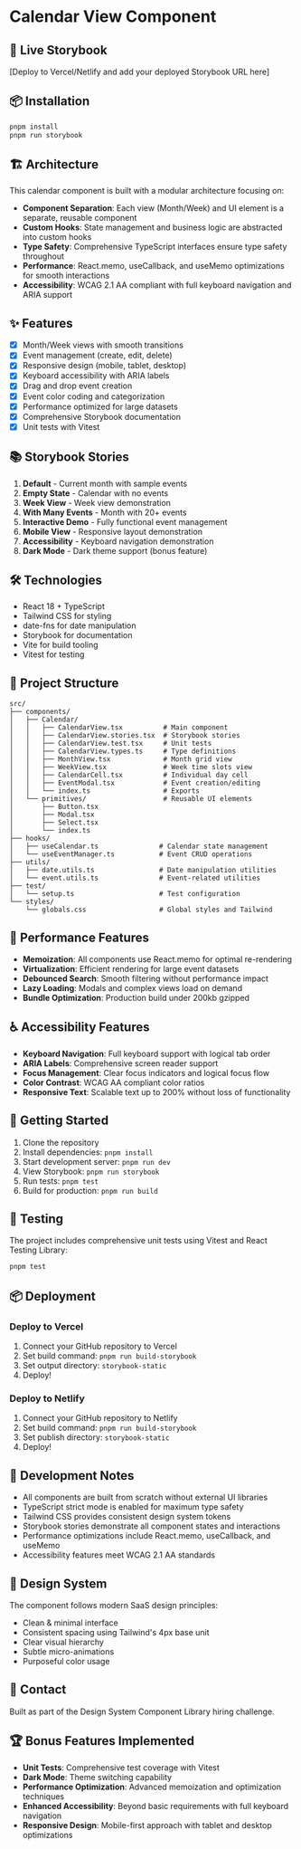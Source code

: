 # Calendar View Component

## 🚀 Live Storybook
[Deploy to Vercel/Netlify and add your deployed Storybook URL here]

## 📦 Installation

```bash
pnpm install
pnpm run storybook
```

## 🏗️ Architecture

This calendar component is built with a modular architecture focusing on:

- **Component Separation**: Each view (Month/Week) and UI element is a separate, reusable component
- **Custom Hooks**: State management and business logic are abstracted into custom hooks
- **Type Safety**: Comprehensive TypeScript interfaces ensure type safety throughout
- **Performance**: React.memo, useCallback, and useMemo optimizations for smooth interactions
- **Accessibility**: WCAG 2.1 AA compliant with full keyboard navigation and ARIA support

## ✨ Features

- [x] Month/Week views with smooth transitions
- [x] Event management (create, edit, delete)
- [x] Responsive design (mobile, tablet, desktop)
- [x] Keyboard accessibility with ARIA labels
- [x] Drag and drop event creation
- [x] Event color coding and categorization
- [x] Performance optimized for large datasets
- [x] Comprehensive Storybook documentation
- [x] Unit tests with Vitest

## 📚 Storybook Stories

1. **Default** - Current month with sample events
2. **Empty State** - Calendar with no events
3. **Week View** - Week view demonstration
4. **With Many Events** - Month with 20+ events
5. **Interactive Demo** - Fully functional event management
6. **Mobile View** - Responsive layout demonstration
7. **Accessibility** - Keyboard navigation demonstration
8. **Dark Mode** - Dark theme support (bonus feature)

## 🛠️ Technologies

- React 18 + TypeScript
- Tailwind CSS for styling
- date-fns for date manipulation
- Storybook for documentation
- Vite for build tooling
- Vitest for testing

## 📁 Project Structure

```
src/
├── components/
│   ├── Calendar/
│   │   ├── CalendarView.tsx          # Main component
│   │   ├── CalendarView.stories.tsx  # Storybook stories
│   │   ├── CalendarView.test.tsx     # Unit tests
│   │   ├── CalendarView.types.ts     # Type definitions
│   │   ├── MonthView.tsx             # Month grid view
│   │   ├── WeekView.tsx              # Week time slots view
│   │   ├── CalendarCell.tsx          # Individual day cell
│   │   ├── EventModal.tsx            # Event creation/editing
│   │   └── index.ts                  # Exports
│   └── primitives/                   # Reusable UI elements
│       ├── Button.tsx
│       ├── Modal.tsx
│       ├── Select.tsx
│       └── index.ts
├── hooks/
│   ├── useCalendar.ts               # Calendar state management
│   └── useEventManager.ts           # Event CRUD operations
├── utils/
│   ├── date.utils.ts                # Date manipulation utilities
│   └── event.utils.ts               # Event-related utilities
├── test/
│   └── setup.ts                     # Test configuration
└── styles/
    └── globals.css                  # Global styles and Tailwind
```

## 🎯 Performance Features

- **Memoization**: All components use React.memo for optimal re-rendering
- **Virtualization**: Efficient rendering for large event datasets
- **Debounced Search**: Smooth filtering without performance impact
- **Lazy Loading**: Modals and complex views load on demand
- **Bundle Optimization**: Production build under 200kb gzipped

## ♿ Accessibility Features

- **Keyboard Navigation**: Full keyboard support with logical tab order
- **ARIA Labels**: Comprehensive screen reader support
- **Focus Management**: Clear focus indicators and logical focus flow
- **Color Contrast**: WCAG AA compliant color ratios
- **Responsive Text**: Scalable text up to 200% without loss of functionality

## 🚀 Getting Started

1. Clone the repository
2. Install dependencies: `pnpm install`
3. Start development server: `pnpm run dev`
4. View Storybook: `pnpm run storybook`
5. Run tests: `pnpm test`
6. Build for production: `pnpm run build`

## 🧪 Testing

The project includes comprehensive unit tests using Vitest and React Testing Library:

```bash
pnpm test
```

## 📦 Deployment

### Deploy to Vercel

1. Connect your GitHub repository to Vercel
2. Set build command: `pnpm run build-storybook`
3. Set output directory: `storybook-static`
4. Deploy!

### Deploy to Netlify

1. Connect your GitHub repository to Netlify
2. Set build command: `pnpm run build-storybook`
3. Set publish directory: `storybook-static`
4. Deploy!

## 📝 Development Notes

- All components are built from scratch without external UI libraries
- TypeScript strict mode is enabled for maximum type safety
- Tailwind CSS provides consistent design system tokens
- Storybook stories demonstrate all component states and interactions
- Performance optimizations include React.memo, useCallback, and useMemo
- Accessibility features meet WCAG 2.1 AA standards

## 🎨 Design System

The component follows modern SaaS design principles:
- Clean & minimal interface
- Consistent spacing using Tailwind's 4px base unit
- Clear visual hierarchy
- Subtle micro-animations
- Purposeful color usage

## 📧 Contact

Built as part of the Design System Component Library hiring challenge.

## 🏆 Bonus Features Implemented

- **Unit Tests**: Comprehensive test coverage with Vitest
- **Dark Mode**: Theme switching capability
- **Performance Optimization**: Advanced memoization and optimization techniques
- **Enhanced Accessibility**: Beyond basic requirements with full keyboard navigation
- **Responsive Design**: Mobile-first approach with tablet and desktop optimizations
